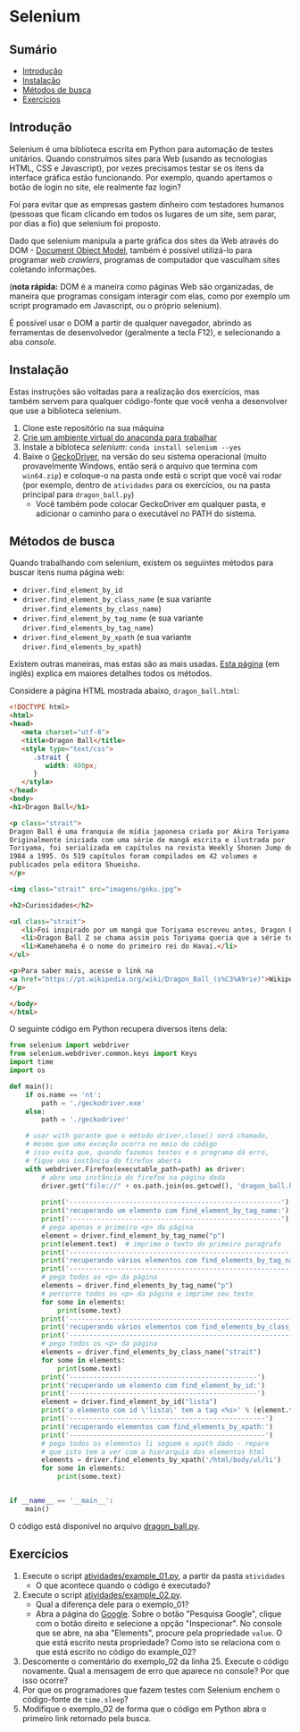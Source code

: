 # Selenium

## Sumário

* [Introdução](#introdução)
* [Instalação](#instalação)
* [Métodos de busca](#métodos-de-busca)
* [Exercícios](#exercícios)

## Introdução

Selenium é uma biblioteca escrita em Python para automação de testes 
unitários. Quando construímos sites para Web (usando as tecnologias HTML, CSS e
Javascript), por vezes precisamos testar se os itens da interface gráfica estão 
funcionando. Por exemplo, quando apertamos o botão de login no site, ele 
realmente faz login?

Foi para evitar que as empresas gastem dinheiro com testadores humanos (pessoas
que ficam clicando em todos os lugares de um site, sem parar, por dias a fio)
que selenium foi proposto.

Dado que selenium manipula a parte gráfica dos sites da Web através do DOM - 
[Document Object Model](
https://developer.mozilla.org/pt-BR/docs/Web/API/Document_Object_Model/Introduction),
também é possível utilizá-lo para programar _web crawlers_, programas de 
computador que vasculham sites coletando informações.

(**nota rápida:** DOM é a maneira como páginas Web são organizadas, de maneira 
que programas consigam interagir com elas, como por exemplo um script programado
em Javascript, ou o próprio selenium).

É possível usar o DOM a partir de qualquer navegador, abrindo as ferramentas
de desenvolvedor (geralmente a tecla F12), e selecionando a aba _console_.

## Instalação

Estas instruções são voltadas para a realização dos exercícios, mas também servem
para qualquer código-fonte que você venha a desenvolver que use a biblioteca 
selenium.

1. Clone este repositório na sua máquina
2. [Crie um ambiente virtual do anaconda para trabalhar](
   https://github.com/CTISM-Prof-Henry/pythonEssentials/blob/main/chapters/venvs.md)
3. Instale a bibloteca _selenium_: `conda install selenium --yes`
4. Baixe o [GeckoDriver](https://github.com/mozilla/geckodriver/releases),
   na versão do seu sistema operacional (muito provavelmente Windows, então
   será o arquivo que termina com `win64.zip`)
   e coloque-o na pasta onde está o script que você vai rodar (por exemplo,
   dentro de `atividades` para os exercícios, ou na pasta principal para 
   `dragon_ball.py`)
   * Você também pode colocar GeckoDriver em qualquer pasta, e adicionar o caminho
     para o executável no PATH do sistema.

## Métodos de busca

Quando trabalhando com selenium, existem os seguintes métodos para buscar itens
numa página web:

* `driver.find_element_by_id`
* `driver.find_element_by_class_name` (e sua variante `driver.find_elements_by_class_name`)
* `driver.find_element_by_tag_name` (e sua variante `driver.find_elements_by_tag_name`)
* `driver.find_element_by_xpath` (e sua variante `driver.find_elements_by_xpath`)

Existem outras maneiras, mas estas são as mais usadas. 
[Esta página](https://selenium-python.readthedocs.io/locating-elements.html) 
(em inglês) explica em maiores detalhes todos os métodos.

Considere a página HTML mostrada abaixo, `dragon_ball.html`:

```html
<!DOCTYPE html>
<html>
<head>
   <meta charset="utf-8">
   <title>Dragon Ball</title>
   <style type="text/css">
      .strait {
         width: 400px;
      }
   </style>
</head>
<body>
<h1>Dragon Ball</h1>

<p class="strait">
Dragon Ball é uma franquia de mídia japonesa criada por Akira Toriyama. 
Originalmente iniciada com uma série de mangá escrita e ilustrada por 
Toriyama, foi serializada em capítulos na revista Weekly Shonen Jump de 
1984 a 1995. Os 519 capítulos foram compilados em 42 volumes e 
publicados pela editora Shueisha.
</p>

<img class="strait" src="imagens/goku.jpg">

<h2>Curiosidades</h2>

<ul class="strait">
   <li>Foi inspirado por um mangá que Toriyama escreveu antes, Dragon Boy</li>
   <li>Dragon Ball Z se chama assim pois Toriyama queria que a série terminasse</li>
   <li>Kamehameha é o nome do primeiro rei do Havaí.</li>
</ul>

<p>Para saber mais, acesse o link na 
<a href="https://pt.wikipedia.org/wiki/Dragon_Ball_(s%C3%A9rie)">Wikipédia</a>.
</p>

</body>
</html>
```

O seguinte código em Python recupera diversos itens dela:

```python
from selenium import webdriver
from selenium.webdriver.common.keys import Keys
import time
import os

def main():
    if os.name == 'nt':
        path = './geckodriver.exe'
    else:
        path = './geckodriver'

    # usar with garante que o método driver.close() será chamado,
    # mesmo que uma exceção ocorra no meio do código
    # isso evita que, quando fazemos testes e o programa dá erro,
    # fique uma instância do firefox aberta
    with webdriver.Firefox(executable_path=path) as driver:
        # abre uma instância do firefox na página dada
        driver.get("file://" + os.path.join(os.getcwd(), 'dragon_ball.html'))  
        
        print('-----------------------------------------------------')
        print('recuperando um elemento com find_element_by_tag_name:')
        print('-----------------------------------------------------')
        # pega apenas o primeiro <p> da página
        element = driver.find_element_by_tag_name("p")  
        print(element.text)  # imprime o texto do primeiro paraǵrafo
        print('-----------------------------------------------------------')
        print('recuperando vários elementos com find_elements_by_tag_name:')
        print('-----------------------------------------------------------')
        # pega todos os <p> da página
        elements = driver.find_elements_by_tag_name("p")  
        # percorre todos os <p> da página e imprime seu texto
        for some in elements:  
            print(some.text)  
        print('-------------------------------------------------------------')
        print('recuperando vários elementos com find_elements_by_class_name:')
        print('-------------------------------------------------------------')
        # pega todos os <p> da página
        elements = driver.find_elements_by_class_name("strait")  
        for some in elements:  
            print(some.text)  
        print('-----------------------------------------------')
        print('recuperando um elemento com find_element_by_id:')
        print('-----------------------------------------------')
        element = driver.find_element_by_id("lista")
        print('o elemento com id \'lista\' tem a tag <%s>' % (element.tag_name))
        print('-------------------------------------------------')
        print('recuperando elementos com find_elements_by_xpath:')
        print('-------------------------------------------------')
        # pega todos os elementos li seguem o xpath dado - repare
        # que isto tem a ver com a hierarquia dos elementos html
        elements = driver.find_elements_by_xpath('/html/body/ul/li')  
        for some in elements:
            print(some.text)


if __name__ == '__main__':
    main()

```

O código está disponível no arquivo [dragon_ball.py](dragon_ball.py).

## Exercícios

1. Execute o script [atividades/example_01.py](atividades/example_01.py), a
   partir da pasta `atividades`
    * O que acontece quando o código é executado?
2. Execute o script [atividades/example_02.py](atividades/example_02.py).
    * Qual a diferença dele para o exemplo_01?
    * Abra a página do [Google](https://google.com.br). Sobre o botão 
      "Pesquisa Google", clique com o botão direito e selecione a opção 
      "Inspecionar". No console que se abre, na aba "Elements", procure pela 
      propriedade `value`. O que está escrito nesta propriedade?
      Como isto se relaciona com o que está escrito no código do example_02?
3. Descomente o comentário do exemplo_02 da linha 25. Execute o código novamente. 
   Qual a mensagem de erro que aparece no console? Por que isso ocorre?
4. Por que os programadores que fazem testes com Selenium enchem o código-fonte 
   de `time.sleep`?
5. Modifique o exemplo_02 de forma que o código em Python abra o primeiro link 
   retornado pela busca.
